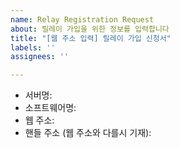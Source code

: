 ```yaml
---
name: Relay Registration Request
about: 릴레이 가입을 위한 정보를 입력합니다
title: "[웹 주소 입력] 릴레이 가입 신청서"
labels: ''
assignees: ''

---
```


- 서버명: 
- 소프트웨어명: 
- 웹 주소: 
- 핸들 주소 (웹 주소와 다를시 기재): 
